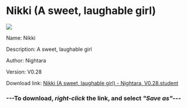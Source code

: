 # Nikki (A sweet, laughable girl)

<img src = "https://raw.githubusercontent.com/Arbiter1223/Koukou-Gurashi-Custom-Students/master/Students/Files/Nikki%20(A%20sweet%2C%20laughable%20girl).png">

Name: Nikki

Description: A sweet, laughable girl

Author: Nightara

Version: V0.28

Download link: <a href="https://raw.githubusercontent.com/Arbiter1223/Koukou-Gurashi-Custom-Students/master/Students/Files/Nikki%20(A%20sweet%2C%20laughable%20girl)%20-%20Nightara%2C%20V0.28.student">Nikki (A sweet, laughable girl) - Nightara, V0.28.student</a>

### ---**To download, _right-click_ the link, and select _"Save as"_**---
